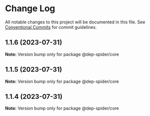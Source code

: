 # Change Log

All notable changes to this project will be documented in this file.
See [Conventional Commits](https://conventionalcommits.org) for commit guidelines.

## 1.1.6 (2023-07-31)

**Note:** Version bump only for package @dep-spider/core

## 1.1.5 (2023-07-31)

**Note:** Version bump only for package @dep-spider/core

## 1.1.4 (2023-07-31)

**Note:** Version bump only for package @dep-spider/core
